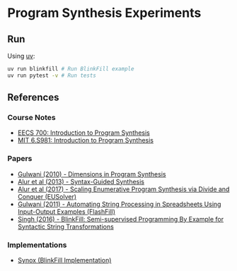 # Program Synthesis Experiments

## Run

Using [uv](https://docs.astral.sh/uv):

```sh
uv run blinkfill # Run BlinkFill example
uv run pytest -v # Run tests
```

## References

### Course Notes
- [EECS 700: Introduction to Program Synthesis](https://sankhs.com/eecs700/)
- [MIT 6.S981: Introduction to Program Synthesis](https://people.csail.mit.edu/asolar/SynthesisCourse/index.htm)

### Papers

- [Gulwani (2010) - Dimensions in Program Synthesis](https://www.microsoft.com/en-us/research/wp-content/uploads/2016/12/ppdp10-synthesis.pdf)
- [Alur et al (2013) - Syntax-Guided Synthesis](https://www.cis.upenn.edu/~alur/SyGuS13.pdf)
- [Alur et al (2017) - Scaling Enumerative Program Synthesis via Divide and Conquer (EUSolver)](https://www.cis.upenn.edu/~alur/Tacas17.pdf)
- [Gulwani (2011) - Automating String Processing in Spreadsheets Using Input-Output Examples (FlashFill)](https://www.microsoft.com/en-us/research/wp-content/uploads/2016/12/popl11-synthesis.pdf)
- [Singh (2016) - BlinkFill: Semi-supervised Programming By Example for Syntactic String Transformations](https://www.microsoft.com/en-us/research/wp-content/uploads/2016/09/vldb16.pdf)

### Implementations

- [Synox (BlinkFill Implementation)](https://github.com/anishathalye/synox)